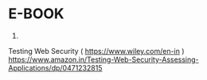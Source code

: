 # E-BOOK

1.
Testing Web Security   ( https://www.wiley.com/en-in  )
      https://www.amazon.in/Testing-Web-Security-Assessing-Applications/dp/0471232815

  
